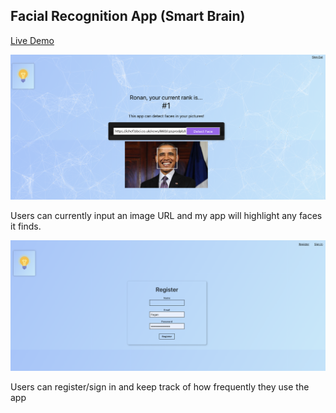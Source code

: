 ## Facial Recognition App (Smart Brain)

<a href="https://smart-brain-project-1.herokuapp.com/" target="_blank">Live Demo</a>

!['Screenshot of current project'](https://github.com/ronan-f/face-recognition/blob/master/smartbrain/docs/Screen%20Shot%202019-05-11%20at%203.12.29%20PM.png?raw=true)

Users can currently input an image URL and my app will highlight any faces it finds.

!['Screenshot of register page'](https://github.com/ronan-f/face-recognition/blob/master/smartbrain/docs/Screen%20Shot%202019-05-12%20at%201.06.13%20PM.png?raw=true)

Users can register/sign in and keep track of how frequently they use the app
